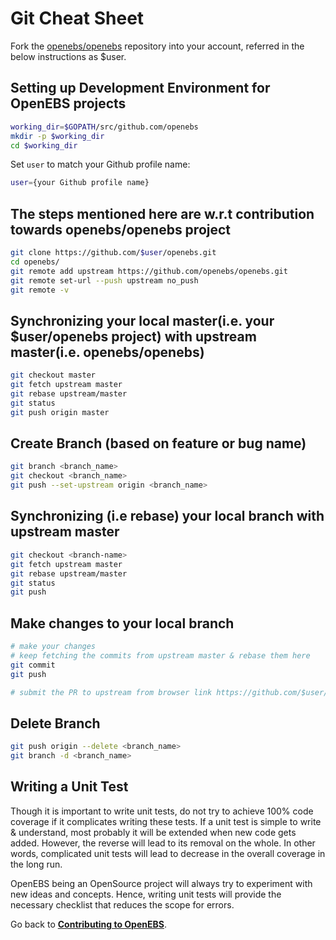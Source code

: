 # Git Cheat Sheet

Fork the [openebs/openebs](https://github.com/openebs/openebs) repository into your account, referred in the below instructions as $user.

## Setting up Development Environment for OpenEBS projects

```bash
working_dir=$GOPATH/src/github.com/openebs
mkdir -p $working_dir
cd $working_dir
```

Set `user` to match your Github profile name:

```bash
user={your Github profile name}
```

## The steps mentioned here are w.r.t contribution towards openebs/openebs project

```bash
git clone https://github.com/$user/openebs.git
cd openebs/
git remote add upstream https://github.com/openebs/openebs.git
git remote set-url --push upstream no_push
git remote -v
```

## Synchronizing your local master(i.e. your $user/openebs project) with upstream master(i.e. openebs/openebs)

```bash
git checkout master
git fetch upstream master
git rebase upstream/master
git status
git push origin master
```

## Create Branch (based on feature or bug name)

```bash
git branch <branch_name>
git checkout <branch_name>
git push --set-upstream origin <branch_name>
```

## Synchronizing (i.e rebase) your local branch with upstream master

```bash
git checkout <branch-name>
git fetch upstream master
git rebase upstream/master
git status
git push
```

## Make changes to your local branch

```bash
# make your changes
# keep fetching the commits from upstream master & rebase them here
git commit
git push

# submit the PR to upstream from browser link https://github.com/$user/openebs
```

## Delete Branch

```bash
git push origin --delete <branch_name>
git branch -d <branch_name>
```

## Writing a Unit Test

Though it is important to write unit tests, do not try to achieve 100% code coverage if it complicates writing these tests. If a unit test is simple to write & understand, most probably it will be extended when new code gets added. However, the reverse will lead to its removal on the whole. In other words, complicated unit tests will lead to decrease in the overall coverage in the long run.

OpenEBS being an OpenSource project will always try to experiment with new ideas and concepts. Hence, writing unit tests will provide the necessary checklist that reduces the scope for errors.

Go back to [**Contributing to OpenEBS**](../CONTRIBUTING.md).
